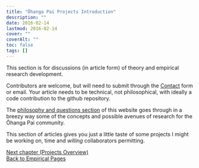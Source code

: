 ```yaml
---
title: "Ōhanga Pai Projects Introduction"
description: ""
date: 2016-02-14
lastmod: 2016-02-14
cover: ""
coverAlt: ""
toc: false
tags: []
---
```


This section is for discussions (in article form) of theory and empirical research development. 

Contributors are welcome, but will need to submit through the [Contact](/contact/) form or email. 
Your article needs to be technical, not philosophical, with ideally a code contribution to the github repository.

The [philosophy and questions section](/questions/) of this website goes through in a breezy way some of the concepts and possible avenues of research for the Ōhanga Pai community.

This section of articles gives you just a little taste of some projects I might be working on, time and *willing* collaborators permitting.

[Next chapter (Projects Overview)](../1_ohangapai_projects)   
[Back to Empirical Pages](../)
